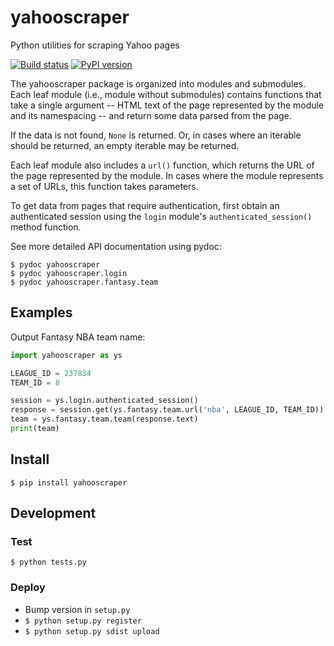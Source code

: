 # yahooscraper

Python utilities for scraping Yahoo pages

[![Build status](https://img.shields.io/travis/jbrudvik/yahooscraper.svg)](https://travis-ci.org/jbrudvik/yahooscraper)
[![PyPI version](https://img.shields.io/pypi/v/yahooscraper.svg)](https://pypi.python.org/pypi/yahooscraper/)

The yahooscraper package is organized into modules and submodules. Each leaf
module (i.e., module without submodules) contains functions that take a single
argument -- HTML text of the page represented by the module and its
namespacing -- and return some data parsed from the page.

If the data is not found, `None` is returned. Or, in cases where an iterable
should be returned, an empty iterable may be returned.

Each leaf module also includes a `url()` function, which returns the URL of
the page represented by the module. In cases where the module represents a set
of URLs, this function takes parameters.

To get data from pages that require authentication, first obtain an
authenticated session using the `login` module's `authenticated_session()`
method function.

See more detailed API documentation using pydoc:

    $ pydoc yahooscraper
    $ pydoc yahooscraper.login
    $ pydoc yahooscraper.fantasy.team


## Examples

Output Fantasy NBA team name:

```python
import yahooscraper as ys

LEAGUE_ID = 237834
TEAM_ID = 8

session = ys.login.authenticated_session()
response = session.get(ys.fantasy.team.url('nba', LEAGUE_ID, TEAM_ID))
team = ys.fantasy.team.team(response.text)
print(team)
```

## Install

    $ pip install yahooscraper


## Development

### Test

    $ python tests.py

### Deploy

- Bump version in `setup.py`
- `$ python setup.py register`
- `$ python setup.py sdist upload`
